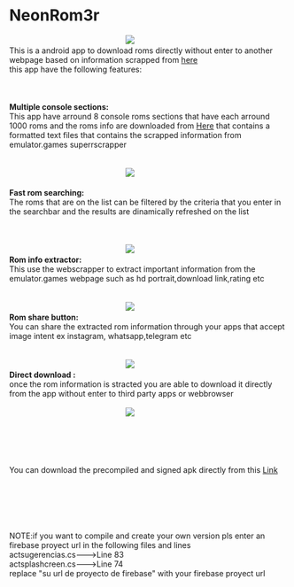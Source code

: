 # NeonRom3r

&emsp;&emsp;&emsp;&emsp;&emsp;&emsp;<img src='https://gr3gorywolf.github.io/NeonRom3r/logolarge.png' style='margin-left:25%'/>
<br>This is a android app to download roms directly without enter to another webpage based on information scrapped from <a href='https://emulator.games/roms/'>here</a> 
<br>this app have the following features:
<br>
<br>
<br>
<br><b>Multiple console sections:</b><br>This app have arround 8 console roms sections that have each arround 1000 roms and the roms info are downloaded from <a href='https://github.com/Gr3gorywolf/getromdownload'>Here</a> that contains a formatted text files that contains the scrapped information from emulator.games superrscrapper 
<br>
<br>
<br>&emsp;&emsp;&emsp;&emsp;&emsp;&emsp;<img src='https://gr3gorywolf.github.io/NeonRom3r/sidemenu.jpeg' style='margin-left:25%'/><br>
<br><b>Fast rom searching:</b><br>The roms that are on the list can be filtered by the criteria that you enter in the searchbar and the results are dinamically refreshed on the list<br>
<br>
<br>
<br>&emsp;&emsp;&emsp;&emsp;&emsp;&emsp;<img src='https://gr3gorywolf.github.io/NeonRom3r/fastsearching.jpeg' style='margin-left:25%'/>
<br><b>Rom info extractor:</b><br>This use the webscrapper to extract important information from the emulator.games webpage such as hd portrait,download link,rating etc
<br>
<br>
<br>&emsp;&emsp;&emsp;&emsp;&emsp;&emsp;<img src='https://gr3gorywolf.github.io/NeonRom3r/infomenu.jpeg' style='margin-left:25%'/>
<br><b>Rom share button:</b><br>You can share the extracted rom information through your apps that accept image intent ex instagram, whatsapp,telegram etc
<br>
<br>
<br>&emsp;&emsp;&emsp;&emsp;&emsp;&emsp;<img src='https://gr3gorywolf.github.io/NeonRom3r/sharedimg.jpeg' style='margin-left:25%'/>
<br><b>Direct download :</b><br>once the rom information is stracted you are able to download it directly from the app without enter to third party apps or webbrowser<br>
<br>&emsp;&emsp;&emsp;&emsp;&emsp;&emsp;<img src='https://gr3gorywolf.github.io/NeonRom3r/direcdownloading.jpeg' style='margin-left:25%'/>
<br>
<br>
<br>
<br>
<br>
<br>You can download the precompiled and signed apk directly from this <a href='https://gr3gorywolf.github.io/NeonRom3r/GR3apps.neonrom3r.apk'>Link</a>
<br>
<br>
<br>
<br>
<br>
<br>
<br>NOTE:if you want to compile and create your own version pls enter an firebase proyect url in the following files and lines
<br>actsugerencias.cs--->Line 83
<br>actsplashcreen.cs--->Line 74
<br>replace "su url de proyecto de firebase" with your firebase proyect url


